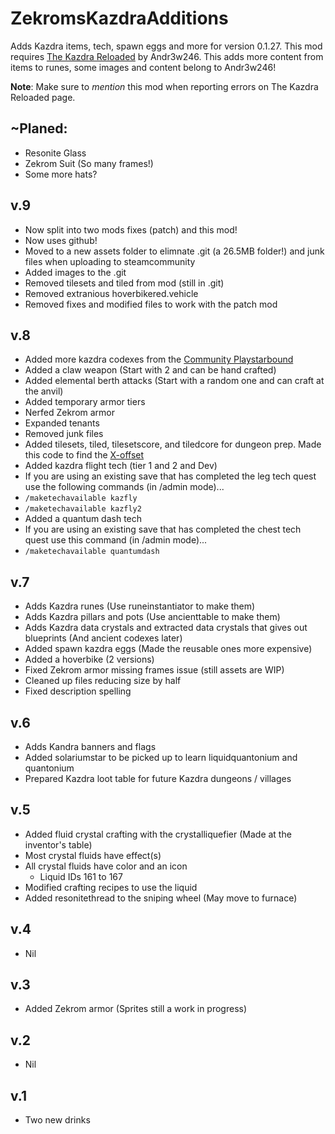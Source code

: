 # ZekromsKazdraAdditions
Adds Kazdra items, tech, spawn eggs and more for version 0.1.27.  This mod requires [The Kazdra Reloaded](http://steamcommunity.com/sharedfiles/filedetails/?id=949156982) by Andr3w246.
This adds more content from items to runes, some images and content belong to Andr3w246!

**Note**: Make sure to _mention_ this mod when reporting errors on The Kazdra Reloaded page.

## ~Planed:
* Resonite Glass
* Zekrom Suit (So many frames!)
* Some more hats?

## v.9
* Now split into two mods fixes (patch) and this mod!
* Now uses github!
* Moved to a new assets folder to elimnate .git (a 26.5MB folder!) and junk files when uploading to steamcommunity
* Added images to the .git
* Removed tilesets and tiled from mod (still in .git)
* Removed extranious hoverbikered.vehicle
* Removed fixes and modified files to work with the patch mod

## v.8
* Added more kazdra codexes from the [Community Playstarbound](https://community.playstarbound.com/resources/the-kazdra.1991)
* Added a claw weapon (Start with 2 and can be hand crafted)
* Added elemental berth attacks (Start with a random one and can craft at the anvil)
* Added temporary armor tiers
* Nerfed Zekrom armor
* Expanded tenants
* Removed junk files
* Added tilesets, tiled, tilesetscore, and tiledcore for dungeon prep.  Made this code to find the [X-offset](https://jsfiddle.net/zekrom_vale/5jfxj1x8/5/)
* Added kazdra flight tech (tier 1 and 2 and Dev)
* If you are using an existing save that has completed the leg tech quest use the following commands (in /admin mode)...
* `/maketechavailable kazfly`
* `/maketechavailable kazfly2`
* Added a quantum dash tech
* If you are using an existing save that has completed the chest tech quest use this command (in /admin mode)...
* `/maketechavailable quantumdash`

## v.7
* Adds Kazdra runes (Use runeinstantiator to make them)
* Adds Kazdra pillars and pots (Use ancienttable to make them)
* Adds Kazdra data crystals and extracted data crystals that gives out blueprints (And ancient codexes later)
* Added spawn kazdra eggs (Made the reusable ones more expensive)
* Added a hoverbike (2 versions)
* Fixed Zekrom armor missing frames issue (still assets are WIP)
* Cleaned up files reducing size by half
* Fixed description spelling

## v.6
* Adds Kandra banners and flags
* Added solariumstar to be picked up to learn liquidquantonium and quantonium
* Prepared Kazdra loot table for future Kazdra dungeons / villages

## v.5
* Added fluid crystal crafting with the crystalliquefier (Made at the inventor\'s table)
* Most crystal fluids have effect(s)
* All crystal fluids have color and an icon
	* Liquid IDs 161 to 167
* Modified crafting recipes to use the liquid
* Added resonitethread to the sniping wheel (May move to furnace)

## v.4
* Nil

## v.3
* Added Zekrom armor (Sprites still a work in progress)

## v.2
* Nil

## v.1
* Two new drinks
